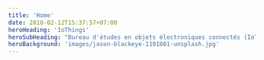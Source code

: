 ```yaml
---
title: 'Home'
date: 2018-02-12T15:37:57+07:00
heroHeading: 'IoThings'
heroSubHeading: "Bureau d'études en objets électroniques connectés (IoT)"
heroBackground: 'images/jason-blackeye-1191801-unsplash.jpg'
---
```

